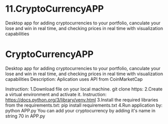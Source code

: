 # 11.CryptoCurrencyAPP
Desktop app for adding cryptocurrencies to your portfolio, canculate your lose and win in real time, and checking prices in real time with visualization capabilities
# CryptoCurrencyAPP
Desktop app for adding cryptocurrencies to your portfolio, canculate your lose and win in real time, and checking prices in real time with visualization capabilities
Description:
Aplication uses API from CoinMarketCap

Instruction:
1.Download file on your local machine. git clone https:
2.Create a virtual environment and activate it. Instruction: https://docs.python.org/3/library/venv.html 
3.Install the required libraries from the requirements.txt: pip install requirements.txt
4.Run application by: python APP.py
You can add your cryptocurrency by adding it's name in string 70 in APP.py
